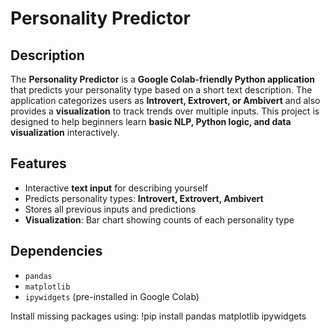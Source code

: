 # Personality Predictor

## Description
The **Personality Predictor** is a **Google Colab-friendly Python application** that predicts your personality type based on a short text description. The application categorizes users as **Introvert, Extrovert, or Ambivert** and also provides a **visualization** to track trends over multiple inputs. This project is designed to help beginners learn **basic NLP, Python logic, and data visualization** interactively.
## Features
- Interactive **text input** for describing yourself  
- Predicts personality types: **Introvert, Extrovert, Ambivert**  
- Stores all previous inputs and predictions  
- **Visualization**: Bar chart showing counts of each personality type 
## Dependencies
- `pandas`  
- `matplotlib`  
- `ipywidgets` (pre-installed in Google Colab)

Install missing packages using:
!pip install pandas matplotlib ipywidgets
